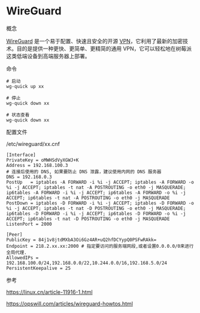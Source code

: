 # WireGuard

概念

[WireGuard](https://www.wireguard.com/) 是一个易于配置、快速且安全的开源 [VPN](https://en.wikipedia.org/wiki/Virtual_private_network)，它利用了最新的加密技术。目的是提供一种更快、更简单、更精简的通用 VPN，它可以轻松地在树莓派这类低端设备到高端服务器上部署。

命令

```
# 启动
wg-quick up xx

# 停止
wg-quick down xx

# 状态查看
wg-quick down xx
```

配置文件

/etc/wireguard/xx.cnf

```
[Interface]
PrivateKey = oMWHSdVyXGWJ+K
Address = 192.168.100.3
# 连接后使用的 DNS, 如果要防止 DNS 泄露，建议使用内网的 DNS 服务器
DNS = 192.168.0.3  
PostUp   = iptables -A FORWARD -i %i -j ACCEPT; iptables -A FORWARD -o %i -j ACCEPT; iptables -t nat -A POSTROUTING -o eth0 -j MASQUERADE; ip6tables -A FORWARD -i %i -j ACCEPT; ip6tables -A FORWARD -o %i -j ACCEPT; ip6tables -t nat -A POSTROUTING -o eth0 -j MASQUERADE
PostDown = iptables -D FORWARD -i %i -j ACCEPT; iptables -D FORWARD -o %i -j ACCEPT; iptables -t nat -D POSTROUTING -o eth0 -j MASQUERADE; ip6tables -D FORWARD -i %i -j ACCEPT; ip6tables -D FORWARD -o %i -j ACCEPT; ip6tables -t nat -D POSTROUTING -o eth0 -j MASQUERADE
ListenPort = 2000
 
[Peer]
PublicKey = 84j1v8jtdMXbA3Oi6Gz4AR+uQ2hfDCYypQ0PSFwRAkk=
Endpoint = 218.2.xx.xx:2000 # 指定要访问的服务端网段,或者设置0.0.0.0/0来进行全局代理.
AllowedIPs = 192.168.100.0/24,192.168.0.0/22,10.244.0.0/16,192.168.5.0/24 
PersistentKeepalive = 25

```

参考

https://linux.cn/article-11916-1.html

https://opswill.com/articles/wireguard-howtos.html
